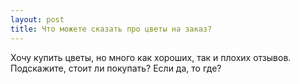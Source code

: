 ```yaml
---
layout: post 
title: Что можете сказать про цветы на заказ? 
--- 
```

Хочу купить цветы, но много как хороших, так и плохих отзывов. Подскажите, стоит ли покупать? Если да, то где?